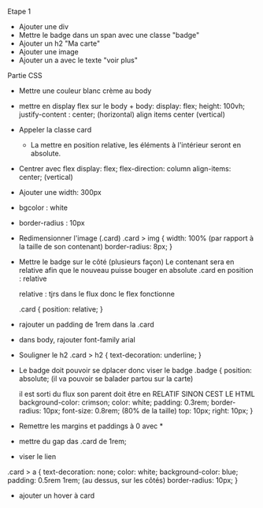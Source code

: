 Etape 1 
- Ajouter une div
- Mettre le badge dans un span avec une classe "badge" 
- Ajouter un h2 "Ma carte"
- Ajouter une image 
- Ajouter un a avec le texte "voir plus" 


Partie CSS
- Mettre une couleur blanc crème au body
- mettre en display flex sur le body +
body: display: flex;
 height: 100vh;
justify-content : center; (horizontal)
 align items center (vertical)
- Appeler la classe card 
    - La mettre en position relative, les éléments à l'intérieur seront en absolute.
- Centrer avec flex 
    display: flex;
    flex-direction: column
    align-items: center; (vertical)
- Ajouter une width: 300px 
- bgcolor : white
- border-radius : 10px
- Redimensionner l'image (.card)
    .card > img {
        width: 100% (par rapport à la taille de son contenant)
        border-radius: 8px;
    }
- Mettre le badge sur le côté (plusieurs façon)
    Le contenant sera en relative afin que le nouveau puisse bouger en absolute
    .card en position : relative

    relative : tjrs dans le flux donc le flex fonctionne 

    .card {
        position: relative;
    }

- rajouter un padding de 1rem dans la .card 
- dans body, rajouter font-family arial
- Souligner le h2 
    .card > h2 {
        text-decoration: underline;
    }
- Le badge doit pouvoir se dplacer donc viser le badge
.badge {
    position: absolute; (il va pouvoir se balader partou sur la carte)

    il est sorti du flux
    son parent doit être en RELATIF SINON CEST LE HTML 
    background-color: crimson;
    color: white;
    padding: 0.3rem;
    border-radius: 10px; 
    font-size: 0.8rem; (80% de la taille)
    top: 10px; 
    right: 10px; 
}

- Remettre les margins et paddings à 0 avec *

- mettre du gap das .card de 1rem; 

- viser le lien 

.card > a {
    text-decoration: none;
    color: white;
    background-color: blue;
    padding: 0.5rem 1rem; (au dessus, sur les côtés)
    border-radius: 10px;
}

- ajouter un hover à card




